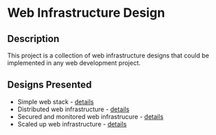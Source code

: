 # Web Infrastructure Design

## Description

This project is a collection of web infrastructure designs that could be implemented in any web development project.

## Designs Presented

* Simple web stack - [details](0-simple_web_stack.md)
* Distributed web infrastructure - [details](1-distributed_web_infrastructure.md)
* Secured and monitored web infrastrucure - [details](2-secured_and_monitored_web_infrastructure.md)
* Scaled up web infrastructure - [details](3-scale_up.md)
